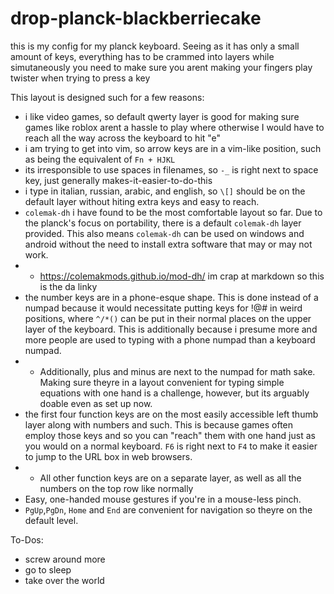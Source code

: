 # drop-planck-blackberriecake
this is my config for my planck keyboard. Seeing as it has only a small amount of keys, everything has to be crammed into layers while simutaneously you need to make sure you arent making your fingers play twister when trying to press a key

This layout is designed such for a few reasons:
- i like video games, so default qwerty layer is good for making sure games like roblox arent a hassle to play where otherwise I would have to reach all the way across the keyboard to hit "e"
- i am trying to get into vim, so arrow keys are in a vim-like position, such as being the equivalent of `Fn + HJKL` 
- its irresponsible to use spaces in filenames, so `-_` is right next to space key, just generally makes-it-easier-to-do-this
- i type in italian, russian, arabic, and english, so `\[]` should be on the default layer without hiting extra keys and easy to reach.
- `colemak-dh` i have found to be the most comfortable layout so far. Due to the planck's focus on portability, there is a default `colemak-dh` layer provided. This also means `colemak-dh` can be used on windows and android without the need to install extra software that may or may not work.
- - https://colemakmods.github.io/mod-dh/ im crap at markdown so this is the da linky
- the number keys are in a phone-esque shape. This is done instead of a numpad because it would necessitate putting keys for !@# in weird positions, where `^/*()` can be put in their normal places on the upper layer of the keyboard. This is additionally because i presume more and more people are used to typing with a phone numpad than a keyboard numpad.
- - Additionally, plus and minus are next to the numpad for math sake. Making sure theyre in a layout convenient for typing simple equations with one hand is a challenge, however, but its arguably doable even as set up now.
- the first four function keys are on the most easily accessible left thumb layer along with numbers and such. This is because games often employ those keys and so you can "reach" them with one hand just as you would on a normal keyboard. `F6` is right next to `F4` to make it easier to jump to the URL box in web browsers.
- - All other function keys are on a separate layer, as well as all the numbers on the top row like normally
- Easy, one-handed mouse gestures if you're in a mouse-less pinch.
- `PgUp`,`PgDn`, `Home` and `End` are convenient for navigation so theyre on the default level.

To-Dos:
- screw around more
- go to sleep
- take over the world 
